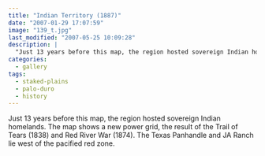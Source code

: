 ```yaml
---
title: "Indian Territory (1887)"
date: "2007-01-29 17:07:59"
image: "139_t.jpg"
last_modified: "2007-05-25 10:09:28"
description: |
  "Just 13 years before this map, the region hosted sovereign Indian homelands. The map shows a new power grid, the result of the Trail of Tears (1838) and Red River War (1874). The Texas Panhandle and JA Ranch lie west of the pacified red zone."
categories:
  - gallery
tags:
  - staked-plains
  - palo-duro
  - history   
---
```

Just 13 years before this map, the region hosted sovereign Indian homelands. The map shows a new power grid, the result of the Trail of Tears (1838) and Red River War (1874). The Texas Panhandle and JA Ranch lie west of the pacified red zone.
